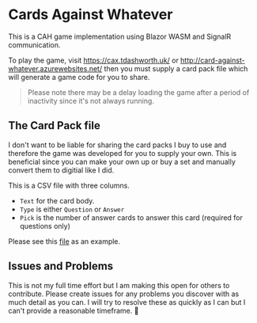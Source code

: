 # Cards Against Whatever

This is a CAH game implementation using Blazor WASM and SignalR communication. 

To play the game, visit https://cax.tdashworth.uk/ or http://card-against-whatever.azurewebsites.net/ then you must supply a card pack file which will generate a game code for you to share. 

> Please note there may be a delay loading the game after a period of inactivity since it's not always running.

## The Card Pack file

I don't want to be liable for sharing the card packs I buy to use and therefore the game was developed for you to supply your own. This is beneficial since you can make your own up or buy a set and manually convert them to digitial like I did. 

This is a CSV file with three columns. 

- `Text` for the card body.
- `Type` is either `Question` or `Answer`
- `Pick` is the number of answer cards to answer this card (required for questions only)

Please see this [file](https://github.com/tdashworth/cards-against-whatever/blob/master/SampleCardDeck.csv) as an example. 

## Issues and Problems 

This is not my full time effort but I am making this open for others to contribute. Please create issues for any problems you discover with as much detail as you can. I will try to resolve these as quickly as I can but I can't provide a reasonable timeframe. 🙁
